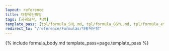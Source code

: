 ```yaml
---
layout: reference
title: 대황목단피탕
tags: [금궤요략, 처방]
template_pass: [tpl/formula_SHL.md, tpl/formula_GGYL.md, tpl/formula_etc.md]
redirect_to: "/reference/Formulas/대황목단탕"
---
```


{% include formula_body.md template_pass=page.template_pass %}
